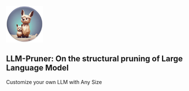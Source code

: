 <img style="text-align:center; height: 100px; width:100px;" src="figures/logo.png" alt="MarineGEO circle logo" />

## LLM-Pruner: On the structural pruning of Large Language Model

Customize your own LLM with Any Size